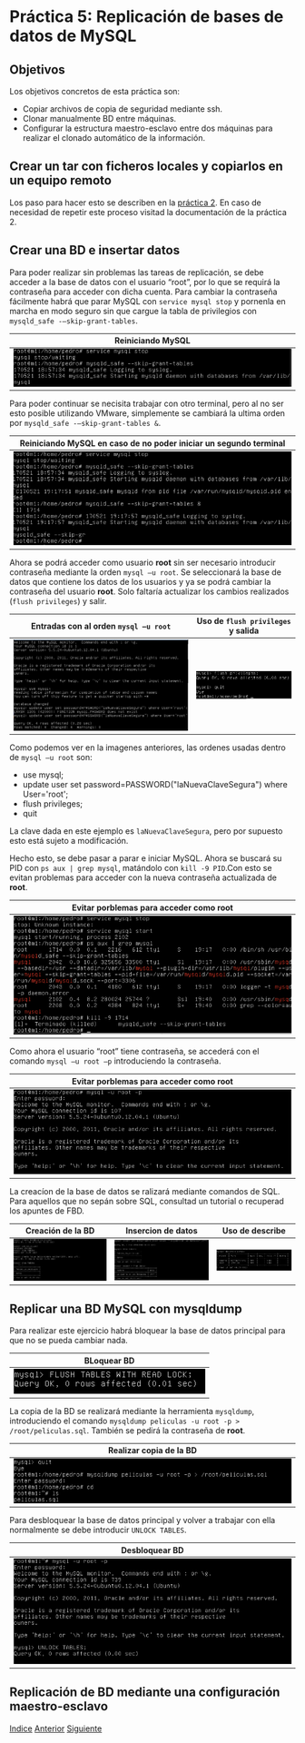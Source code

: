 # Práctica 5: Replicación de bases de datos de MySQL

## Objetivos
Los objetivos concretos de esta práctica son:
- Copiar archivos de copia de seguridad mediante ssh.
- Clonar manualmente BD entre máquinas.
- Configurar la estructura maestro-esclavo entre dos máquinas para realizar el clonado automático de la información.

## Crear un tar con ficheros locales y copiarlos en un equipo remoto
Los paso para hacer esto se describen en la [práctica 2](https://github.com/JoseAdriGP/SWAP/blob/master/Practicas/P2/README.md). En caso de necesidad de repetir este proceso visitad la documentación de la práctica 2.

## Crear una BD e insertar datos
Para poder realizar sin problemas las tareas de replicación, se debe acceder a la base de datos con el usuario “root”, por lo que se requirá la contraseña para acceder con dicha cuenta. Para cambiar la contraseña fácilmente habrá que parar MySQL con `service mysql stop` y pornenla en marcha en modo seguro sin que cargue la tabla de privilegios con `mysqld_safe -–skip-grant-tables`.

| Reiniciando MySQL | 
| :-------------: |
| ![Imagen](https://github.com/JoseAdriGP/SWAP/blob/master/Practicas/P5/Images/01.PNG) |

Para poder continuar se necisita trabajar con otro terminal, pero al no ser esto posible utilizando VMware, simplemente se cambiará la ultima orden por `mysqld_safe -–skip-grant-tables &`.

| Reiniciando MySQL en caso de no poder iniciar un segundo terminal| 
| :-------------: |
| ![Imagen](https://github.com/JoseAdriGP/SWAP/blob/master/Practicas/P5/Images/02.PNG) |

Ahora se podrá acceder como usuario **root** sin ser necesario introducir contraseña mediante la orden `mysql –u root`. Se seleccionará la base de datos que contiene los datos de los usuarios y ya se podrá cambiar la contraseña del usuario **root**. Solo faltaría actualizar los cambios realizados (`flush privileges`) y salir.

| Entradas con al orden `mysql –u root` | Uso de `flush privileges` y salida |
| :-------------: | :-------------: |
| ![Imagen](https://github.com/JoseAdriGP/SWAP/blob/master/Practicas/P5/Images/03.PNG) |![Imagen](https://github.com/JoseAdriGP/SWAP/blob/master/Practicas/P5/Images/04.PNG) |

Como podemos ver en la imagenes anteriores, las ordenes usadas dentro de `mysql –u root` son:
- use mysql;
- update user set password=PASSWORD("laNuevaClaveSegura") where User='root';
- flush privileges;
- quit

La clave dada en este ejemplo es `laNuevaClaveSegura`, pero por supuesto esto está sujeto a modificación.

Hecho esto, se debe pasar a parar e iniciar MySQL. Ahora se buscará su PID con `ps aux | grep mysql`, matándolo con `kill -9 PID`.Con esto se evitan problemas para acceder con la nueva contraseña actualizada de **root**.

| Evitar porblemas para acceder como root | 
| :-------------: |
| ![Imagen](https://github.com/JoseAdriGP/SWAP/blob/master/Practicas/P5/Images/05.PNG) |

Como ahora el usuario “root” tiene contraseña, se accederá con el comando `mysql –u root –p` introduciendo la contraseña.

| Evitar porblemas para acceder como root | 
| :-------------: |
| ![Imagen](https://github.com/JoseAdriGP/SWAP/blob/master/Practicas/P5/Images/06.PNG) |

La creacíon de la base de datos se ralizará mediante comandos de SQL. Para aquellos que no sepán sobre SQL, consultad un tutorial o recuperad los apuntes de FBD.

| Creación de la BD | Insercion de datos | Uso de describe |
| :-------------: | :-------------: | :-------------: |
| ![Imagen](https://github.com/JoseAdriGP/SWAP/blob/master/Practicas/P5/Images/07.PNG) | ![Imagen](https://github.com/JoseAdriGP/SWAP/blob/master/Practicas/P5/Images/08.PNG) | ![Imagen](https://github.com/JoseAdriGP/SWAP/blob/master/Practicas/P5/Images/09.PNG) |

## Replicar una BD MySQL con mysqldump
Para realizar este ejercicio habrá bloquear la base de datos principal para que no se pueda cambiar nada.

| BLoquear BD | 
| :-------------: |
| ![Imagen](https://github.com/JoseAdriGP/SWAP/blob/master/Practicas/P5/Images/10.PNG) |

La copia de la BD se realizará mediante la herramienta `mysqldump`,  introduciendo el comando `mysqldump peliculas -u root -p > /root/peliculas.sql`. También se pedirá la contraseña de **root**.

| Realizar copia de la BD | 
| :-------------: |
| ![Imagen](https://github.com/JoseAdriGP/SWAP/blob/master/Practicas/P5/Images/11.PNG) |

Para desbloquear la base de datos principal y volver a trabajar con ella normalmente se debe introducir `UNLOCK TABLES`.

| Desbloquear BD | 
| :-------------: |
| ![Imagen](https://github.com/JoseAdriGP/SWAP/blob/master/Practicas/P5/Images/12.PNG) |




## Replicación de BD mediante una configuración maestro-esclavo

[Indice](https://github.com/JoseAdriGP/SWAP-Practicas/blob/master/README.md) [Anterior](https://github.com/JoseAdriGP/SWAP/blob/master/Practicas/P4/README.md) [Siguiente](https://github.com/JoseAdriGP/SWAP/blob/master/Ejercicios/T1.md)

